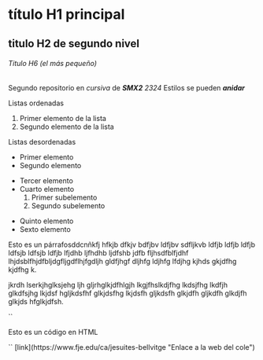 # título H1 principal

## titulo H2 de segundo nivel

###### Titulo H6 (el más pequeño)

Segundo repositorio en _cursiva_ de **_SMX2_** *2324*
Estilos se pueden **_anidar_**

Listas ordenadas
1. Primer elemento de la lista
2. Segundo elemento de la lista

Listas desordenadas

* Primer elemento
* Segundo elemento
- Tercer elemento
- Cuarto elemento
    1. Primer subelemento
    2. Segundo subelemento
+ Quinto elemento
+ Sexto elemento

Esto es un párrafosddcnñkfj hfkjb dfkjv bdfjbv ldfjbv sdfljkvb ldfjb ldfjb ldfjb ldfsjb ldfsjb ldfjb lfjdhb ljfhdhb ljdfshb jdfb fljhsdfblfjdhf lhjdsblfhjdfbljdgfljgdflhjfgdljh gldfjhgf dljhfg ldjhfg lfdjhg kjhds gkjdfhg kjdfhg k.

jkrdh lserkjhglksjehg ljh gljrhglkjdfhlgjh lkgjfhslkdjfhg lkdsjfhg lkdfjh glkdfsjhg lkjdsf hgljkdsfhf glkjdsfhg lkjdsfh gljkdsfh glkjdfh gljkdfh glkdjfh glkjds hfglkjdfsh.

``
<html>
    <head>
    <head>
    <body>
        <p> Esto es un código en HTML </p>
    <body>
</html>
``
[link](https://www.fje.edu/ca/jesuites-bellvitge "Enlace a la web del cole")


